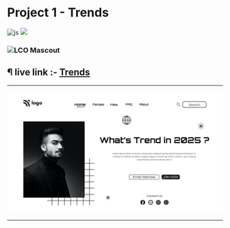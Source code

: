# Project 1 - Trends
![js](https://img.shields.io/badge/JS-Bootcamp-yellow) ![](https://img.shields.io/badge/html-project1-green)

### ![LCO Mascout](https://learncodeonline.in/mascot.png) 

## ¶ live link :- [Trends](https://assignment-1-trends.netlify.app)

---
![preview](./assets/1.png)

---

